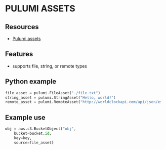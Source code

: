 # PULUMI ASSETS

## Resources

- [Pulumi assets](https://www.pulumi.com/docs/intro/concepts/assets-archives/)

## Features

- supports file, string, or remote types

## Python example

```python
file_asset = pulumi.FileAsset("./file.txt")
string_asset = pulumi.StringAsset("Hello, world!")
remote_asset = pulumi.RemoteAsset("http://worldclockapi.com/api/json/est/now")
```

## Example use

```python
obj = aws.s3.BucketObject("obj",
    bucket=bucket.id,
    key=key,
    source=file_asset)
```
